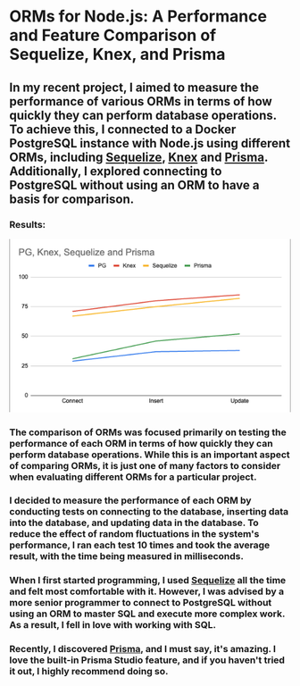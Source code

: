 # ORMs for Node.js: A Performance and Feature Comparison of Sequelize, Knex, and Prisma


## In my recent project, I aimed to measure the performance of various ORMs in terms of how quickly they can perform database operations. To achieve this, I connected to a Docker PostgreSQL instance with Node.js using different ORMs, including [Sequelize](https://sequelize.org/), [Knex](https://knexjs.org/) and [Prisma](https://www.prisma.io/). Additionally, I explored connecting to PostgreSQL without using an ORM to have a basis for comparison.

### Results:
![ORM Chart](ormchart.png)

### The comparison of ORMs was focused primarily on testing the performance of each ORM in terms of how quickly they can perform database operations. While this is an important aspect of comparing ORMs, it is just one of many factors to consider when evaluating different ORMs for a particular project.

### I decided to measure the performance of each ORM by conducting tests on connecting to the database, inserting data into the database, and updating data in the database. To reduce the effect of random fluctuations in the system's performance, I ran each test 10 times and took the average result, with the time being measured in milliseconds.

### When I first started programming, I used [Sequelize](https://sequelize.org/) all the time and felt most comfortable with it. However, I was advised by a more senior programmer to connect to PostgreSQL without using an ORM to master SQL and execute more complex work. As a result, I fell in love with working with SQL.

### Recently, I discovered [Prisma](https://www.prisma.io/), and I must say, it's amazing. I love the built-in Prisma Studio feature, and if you haven't tried it out, I highly recommend doing so.





